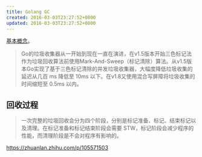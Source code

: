 ```yaml
---
title: Golang GC
created: 2016-03-03T23:27:52+0800
updated: 2016-03-03T23:27:52+0800
---
```



[基本概念](../language/gc.md)。


> Go的垃圾收集器从一开始到现在一直在演进，在v1.5版本开始三色标记法作为垃圾回收算法前使用Mark-And-Sweep（标记清除）算法。从v1.5版本Go实现了基于三色标记清除的并发垃圾收集器，大幅度降低垃圾收集的延迟从几百 ms 降低至 10ms 以下。在v1.8又使用混合写屏障将垃圾收集的时间缩短至 0.5ms 以内。

## 回收过程

> 一次完整的垃圾回收会分为四个阶段，分别是标记准备、标记、结束标记以及清理。在标记准备和标记结束阶段会需要 STW，标记阶段会减少程序的性能，而清理阶段是不会对程序有影响的。

https://zhuanlan.zhihu.com/p/105571503
